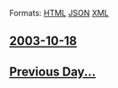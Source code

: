 
Formats: [HTML](2003/10/18/index.html)  [JSON](2003/10/18/index.json)  [XML](2003/10/18/index.xml)  

## [2003-10-18](/news/2003/10/18/index.md)

## [Previous Day...](/news/2003/10/17/index.md)


